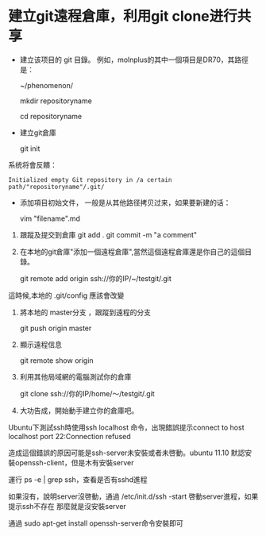 # 建立git遠程倉庫，利用git clone进行共享

- 建立该项目的 git 目錄。
例如，molnplus的其中一個項目是DR70，其路徑是：

    ~/phenomenon/

    mkdir repositoryname

    cd repositoryname

- 建立git倉庫

    git init

系统将會反饋：

    Initialized empty Git repository in /a certain path/"repositoryname"/.git/

- 添加項目初始文件， 一般是从其他路径拷贝过来，如果要新建的话：

    vim "filename".md

1. 跟蹤及提交到倉庫
    git add .
    git commit -m "a comment"

1. 在本地的git倉庫"添加一個遠程倉庫",當然這個遠程倉庫還是你自己的這個目錄。

    git remote add origin ssh://你的IP/~/testgit/.git

這時候,本地的 .git/config 應該會改變

1. 將本地的 master分支 ，跟蹤到遠程的分支

    git push origin master

1. 顯示遠程信息

    git remote show origin

1. 利用其他局域網的電腦測試你的倉庫

    git clone ssh://你的IP/home/～/testgit/.git

1. 大功告成，開始動手建立你的倉庫吧。

Ubuntu下測試ssh時使用ssh localhost 命令，出現錯誤提示connect to host localhost port 22:Connection refused

造成這個錯誤的原因可能是ssh-server未安裝或者未啓動。ubuntu 11.10 默認安裝openssh-client，但是木有安裝server

運行 ps -e | grep ssh，查看是否有sshd進程

如果沒有，說明server沒啓動，通過 /etc/init.d/ssh -start 啓動server進程，如果提示ssh不存在 那麼就是沒安裝server

通過 sudo apt-get install openssh-server命令安裝即可